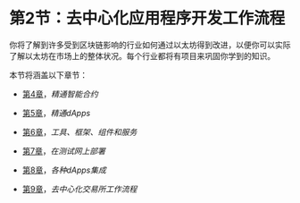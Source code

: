 # 第2节：去中心化应用程序开发工作流程

你将了解到许多受到区块链影响的行业如何通过以太坊得到改进，以便你可以实际了解以太坊在市场上的整体状况。每个行业都将有项目来巩固你学到的知识。

本节将涵盖以下章节：

+   [第4章](2b43135a-08f4-46d3-8c2a-5dd70bb02843.xhtml)，*精通智能合约*

+   [第5章](32ceb111-be03-4ee6-bf3e-84637a2ce91d.xhtml)，*精通dApps*

+   [第6章](82fd5197-4100-462c-a4de-de2878a38b9d.xhtml)，*工具、框架、组件和服务*

+   [第7章](23b11455-f146-4751-a492-72883891d8b6.xhtml)，*在测试网上部署*

+   [第8章](9c3b3fa7-4708-4cb0-8fe0-d0915e322b79.xhtml)，*各种dApps集成*

+   [第9章](27beac5c-1f68-4e1c-8a63-1bf105c325a4.xhtml)，*去中心化交易所工作流程*

